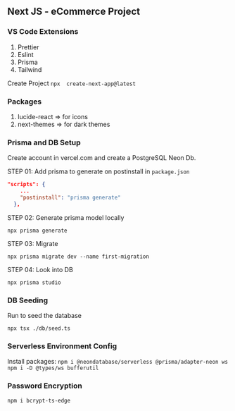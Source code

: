 ## Next JS - eCommerce Project

### VS Code Extensions

1. Prettier
2. Eslint
3. Prisma
4. Tailwind

Create Project
`npx  create-next-app@latest`

### Packages

1. lucide-react => for icons
2. next-themes => for dark themes

### Prisma and DB Setup

Create account in vercel.com and create a PostgreSQL Neon Db.

STEP 01: Add prisma to generate on postinstall in `package.json`

```json
"scripts": {
    ...
    "postinstall": "prisma generate"
  },
```

STEP 02: Generate prisma model locally

`npx prisma generate`

STEP 03: Migrate

`npx prisma migrate dev --name first-migration`

STEP 04: Look into DB

`npx prisma studio`

### DB Seeding

Run to seed the database

`npx tsx ./db/seed.ts`

### Serverless Environment Config

Install packages:
`npm i @neondatabase/serverless @prisma/adapter-neon ws`
`npm i -D @types/ws bufferutil`

### Password Encryption

`npm i bcrypt-ts-edge`
